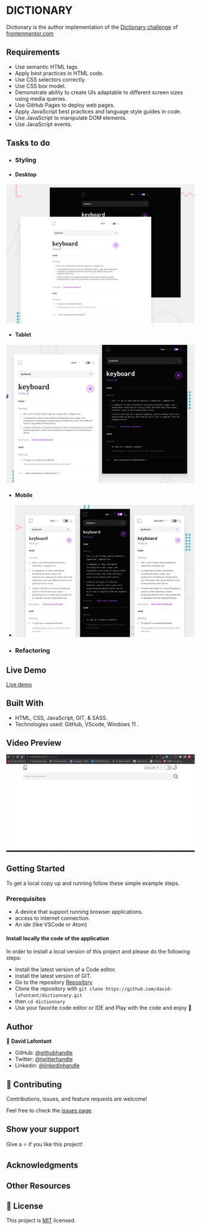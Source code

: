 
# DICTIONARY

Dictionary is the author implementation of the [Dictionary challenge](https://www.frontendmentor.io/challenges/dictionary-web-app-h5wwnyuKFL) of [frontenmentor.com](https://www.frontendmentor.io)

## Requirements

- Use semantic HTML tags.
- Apply best practices in HTML code.
- Use CSS selectors correctly.
- Use CSS box model.
- Demonstrate ability to create UIs adaptable to different screen sizes using media queries.
- Use GitHub Pages to deploy web pages.
- Apply JavaScript best practices and language style guides in code.
- Use JavaScript to manipulate DOM elements.
- Use JavaScript events.


## Tasks to do

- ### Styling

- #### Desktop

![desktop](src/assets/images/readme-assets/model.webp)

- #### Tablet

![tablet](src/assets/images/readme-assets/model-tablet.webp)
- #### Mobile

- ![model](src/assets/images/readme-assets/model-mobile.webp)

- ### Refactoring

## Live Demo

[Live demo](http://davidlafontant.tech/dictionnary/)

## Built With

- HTML, CSS, JavaScript, GIT, & SASS.
- Technologies used: GitHub, VScode, Windows 11 .

## Video Preview

![Video](src/assets/images/readme-assets/dictionary_live.gif)

## Getting Started

To get a local copy up and running follow these simple example steps.

### Prerequisites

- A device that support running browser applications.
- access to internet connection.
- An ide (like VSCode or Atom)

#### Install locally the code of the application

In order to install a local version of this project and please do the following steps:

- Install the latest version of a Code editor.
- install the latest version of GIT.
- Go to the repository [Repository](https://github.com/david-lafontant/dictionnary.git)
- Clone the repository with `git clone https://github.com/david-lafontant/dictionnary.git`
- then `cd dictionnary`
- Use your favorite code editor or IDE and Play with the code and enjoy :confetti_ball:

## Author

👤 **David Lafontant**

- GitHub: [@githubhandle](https://github.com/david-lafontant)
- Twitter: [@twitterhandle](https://twitter.com/manikatex)
- Linkedin: [@linkedinhandle](src\assets\images\readme-assets\model.webp)

## 🤝 Contributing

Contributions, issues, and feature requests are welcome!

Feel free to check the [issues page](../../issues/).

## Show your support

Give a ⭐️ if you like this project!

## Acknowledgments

## Other Resources

## 📝 License

This project is [MIT](LICENCE.md) licensed.

<!-- https://deeditor.com/ for colorizing svg -->

